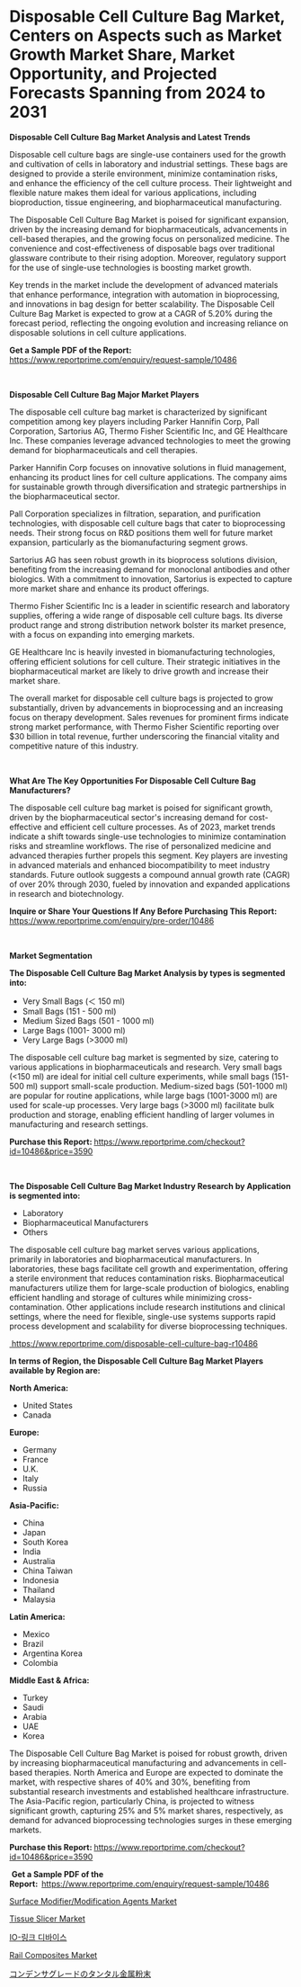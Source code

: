 <p><h1>Disposable Cell Culture Bag Market, Centers on Aspects such as Market Growth Market Share, Market Opportunity, and Projected Forecasts Spanning from 2024 to 2031</h1></p><p><strong>Disposable Cell Culture Bag Market Analysis and Latest Trends</strong></p>
<p><p>Disposable cell culture bags are single-use containers used for the growth and cultivation of cells in laboratory and industrial settings. These bags are designed to provide a sterile environment, minimize contamination risks, and enhance the efficiency of the cell culture process. Their lightweight and flexible nature makes them ideal for various applications, including bioproduction, tissue engineering, and biopharmaceutical manufacturing.</p><p>The Disposable Cell Culture Bag Market is poised for significant expansion, driven by the increasing demand for biopharmaceuticals, advancements in cell-based therapies, and the growing focus on personalized medicine. The convenience and cost-effectiveness of disposable bags over traditional glassware contribute to their rising adoption. Moreover, regulatory support for the use of single-use technologies is boosting market growth.</p><p>Key trends in the market include the development of advanced materials that enhance performance, integration with automation in bioprocessing, and innovations in bag design for better scalability. The Disposable Cell Culture Bag Market is expected to grow at a CAGR of 5.20% during the forecast period, reflecting the ongoing evolution and increasing reliance on disposable solutions in cell culture applications.</p></p>
<p><strong>Get a Sample PDF of the Report:&nbsp;</strong> <a href="https://www.reportprime.com/enquiry/request-sample/10486">https://www.reportprime.com/enquiry/request-sample/10486</a></p>
<p>&nbsp;</p>
<p><strong>Disposable Cell Culture Bag Major Market Players</strong></p>
<p><p>The disposable cell culture bag market is characterized by significant competition among key players including Parker Hannifin Corp, Pall Corporation, Sartorius AG, Thermo Fisher Scientific Inc, and GE Healthcare Inc. These companies leverage advanced technologies to meet the growing demand for biopharmaceuticals and cell therapies.</p><p>Parker Hannifin Corp focuses on innovative solutions in fluid management, enhancing its product lines for cell culture applications. The company aims for sustainable growth through diversification and strategic partnerships in the biopharmaceutical sector.</p><p>Pall Corporation specializes in filtration, separation, and purification technologies, with disposable cell culture bags that cater to bioprocessing needs. Their strong focus on R&D positions them well for future market expansion, particularly as the biomanufacturing segment grows.</p><p>Sartorius AG has seen robust growth in its bioprocess solutions division, benefiting from the increasing demand for monoclonal antibodies and other biologics. With a commitment to innovation, Sartorius is expected to capture more market share and enhance its product offerings.</p><p>Thermo Fisher Scientific Inc is a leader in scientific research and laboratory supplies, offering a wide range of disposable cell culture bags. Its diverse product range and strong distribution network bolster its market presence, with a focus on expanding into emerging markets.</p><p>GE Healthcare Inc is heavily invested in biomanufacturing technologies, offering efficient solutions for cell culture. Their strategic initiatives in the biopharmaceutical market are likely to drive growth and increase their market share.</p><p>The overall market for disposable cell culture bags is projected to grow substantially, driven by advancements in bioprocessing and an increasing focus on therapy development. Sales revenues for prominent firms indicate strong market performance, with Thermo Fisher Scientific reporting over $30 billion in total revenue, further underscoring the financial vitality and competitive nature of this industry.</p></p>
<p>&nbsp;</p>
<p><strong>What Are The Key Opportunities For Disposable Cell Culture Bag Manufacturers?</strong></p>
<p><p>The disposable cell culture bag market is poised for significant growth, driven by the biopharmaceutical sector's increasing demand for cost-effective and efficient cell culture processes. As of 2023, market trends indicate a shift towards single-use technologies to minimize contamination risks and streamline workflows. The rise of personalized medicine and advanced therapies further propels this segment. Key players are investing in advanced materials and enhanced biocompatibility to meet industry standards. Future outlook suggests a compound annual growth rate (CAGR) of over 20% through 2030, fueled by innovation and expanded applications in research and biotechnology.</p></p>
<p><strong>Inquire or Share Your Questions If Any Before Purchasing This Report:</strong> <a href="https://www.reportprime.com/enquiry/pre-order/10486">https://www.reportprime.com/enquiry/pre-order/10486</a></p>
<p>&nbsp;</p>
<p><strong>Market Segmentation</strong></p>
<p><strong>The Disposable Cell Culture Bag Market Analysis by types is segmented into:</strong></p>
<p><ul><li>Very Small Bags (＜ 150 ml)</li><li>Small Bags (151 - 500 ml)</li><li>Medium Sized Bags (501 - 1000 ml)</li><li>Large Bags (1001- 3000 ml)</li><li>Very Large Bags (>3000 ml)</li></ul></p>
<p><p>The disposable cell culture bag market is segmented by size, catering to various applications in biopharmaceuticals and research. Very small bags (<150 ml) are ideal for initial cell culture experiments, while small bags (151-500 ml) support small-scale production. Medium-sized bags (501-1000 ml) are popular for routine applications, while large bags (1001-3000 ml) are used for scale-up processes. Very large bags (>3000 ml) facilitate bulk production and storage, enabling efficient handling of larger volumes in manufacturing and research settings.</p></p>
<p><strong>Purchase this Report:&nbsp;</strong><a href="https://www.reportprime.com/checkout?id=10486&price=3590">https://www.reportprime.com/checkout?id=10486&price=3590</a></p>
<p>&nbsp;</p>
<p><strong>The Disposable Cell Culture Bag Market Industry Research by Application is segmented into:</strong></p>
<p><ul><li>Laboratory</li><li>Biopharmaceutical Manufacturers</li><li>Others</li></ul></p>
<p><p>The disposable cell culture bag market serves various applications, primarily in laboratories and biopharmaceutical manufacturers. In laboratories, these bags facilitate cell growth and experimentation, offering a sterile environment that reduces contamination risks. Biopharmaceutical manufacturers utilize them for large-scale production of biologics, enabling efficient handling and storage of cultures while minimizing cross-contamination. Other applications include research institutions and clinical settings, where the need for flexible, single-use systems supports rapid process development and scalability for diverse bioprocessing techniques.</p></p>
<p><a href="https://www.reportprime.com/disposable-cell-culture-bag-r10486">&nbsp;https://www.reportprime.com/disposable-cell-culture-bag-r10486</a></p>
<p><strong>In terms of Region, the Disposable Cell Culture Bag Market Players available by Region are:</strong></p>
<p>
    <p> <strong> North America: </strong>
        <ul>
            <li>United States</li>
            <li>Canada</li>
        </ul>
        </p> 
    <p> <strong> Europe: </strong>
        <ul>
            <li>Germany</li>
            <li>France</li>
            <li>U.K.</li>
            <li>Italy</li>
            <li>Russia</li>
        </ul>
        </p> 
    <p> <strong> Asia-Pacific: </strong>
        <ul>
            <li>China</li>
            <li>Japan</li>
            <li>South Korea</li>
            <li>India</li>
            <li>Australia</li>
            <li>China Taiwan</li>
            <li>Indonesia</li>
            <li>Thailand</li>
            <li>Malaysia</li>
        </ul>
        </p> 
    <p> <strong> Latin America: </strong>
        <ul>
            <li>Mexico</li>
            <li>Brazil</li>
            <li>Argentina Korea</li>
            <li>Colombia</li>
        </ul>
        </p> 
    <p> <strong> Middle East & Africa: </strong>
        <ul>
            <li>Turkey</li>
            <li>Saudi</li>
            <li>Arabia</li>
            <li>UAE</li>
            <li>Korea</li>
        </ul>
    </p>
    </p>
<p><p>The Disposable Cell Culture Bag Market is poised for robust growth, driven by increasing biopharmaceutical manufacturing and advancements in cell-based therapies. North America and Europe are expected to dominate the market, with respective shares of 40% and 30%, benefiting from substantial research investments and established healthcare infrastructure. The Asia-Pacific region, particularly China, is projected to witness significant growth, capturing 25% and 5% market shares, respectively, as demand for advanced bioprocessing technologies surges in these emerging markets.</p></p>
<p><strong>Purchase this Report: </strong><a href="https://www.reportprime.com/checkout?id=10486&price=3590">https://www.reportprime.com/checkout?id=10486&price=3590</a></p>
<p>&nbsp;<strong>Get a Sample PDF of the Report:&nbsp;&nbsp;</strong><a href="https://www.reportprime.com/enquiry/request-sample/10486">https://www.reportprime.com/enquiry/request-sample/10486</a></p>
<p><strong></strong></p>
<p><p><a href="https://medium.com/@patricbguth07/the-comprehensive-surface-modifier-modification-agents-market-research-report-is-essential-for-d095c73d8d73">Surface Modifier/Modification Agents Market</a></p><p><a href="https://github.com/PeterParrish5/Market-Research-Report-List-6/blob/main/tissue-slicer-market.md">Tissue Slicer Market</a></p><p><a href="https://medium.com/@hossainvi014/%EC%84%B8%EA%B3%84-io-link-devices-market-%EC%9D%80-2024%EC%97%90%EC%84%9C-2031%EB%A1%9C-%EC%97%B0%ED%8F%89%EA%B7%A0-%EC%A6%9D%EA%B0%80%EC%9C%A8%EC%9D%84-%EB%B3%B4%EC%9D%BC-%EA%B2%83%EC%9C%BC%EB%A1%9C-%EC%98%88%EC%83%81%EB%90%A9%EB%8B%88%EB%8B%A4-80ec6b00c98c?postPublishedType=initial">IO-링크 디바이스</a></p><p><a href="https://www.linkedin.com/pulse/emerging-market-trends-regional-analysis-rail-composites-ohmge?trackingId=Mpc63VPFTgmXBz4TjQNGwA%3D%3D">Rail Composites Market</a></p><p><a href="https://medium.com/@gla8aaroyals/capacitor-grade-tantalum-metal-powder-03d74bcea3f7?postPublishedType=initial">コンデンサグレードのタンタル金属粉末</a></p></p>
